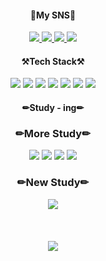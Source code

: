 <div align="center">
  <h4>🐤My SNS🐤</h4>
  <a href="https://www.instagram.com/183_yj/">
    <img src="https://img.shields.io/badge/Instagram-DD2A7B?style=flat-square&logo=Instagram&logoColor=white"/>
  </a>
  <a href="https://parallel-flax-a90.notion.site/Kim-s-Dev-Study-a49238bd3ba5471db7a50c9d13f593b3">
    <img src="https://img.shields.io/badge/Notion-white?style=flat-square&logo=Notion&logoColor=black"/>
  </a>
  <a href="https://hits.seeyoufarm.com">
    <img src="https://hits.seeyoufarm.com/api/count/incr/badge.svg?url=https%3A%2F%2Fgithub.com%2Fzzsza"/>
  </a>
  <a href="https://www.facebook.com/profile.php?id=100011956212947">
    <img src="https://img.shields.io/badge/Facebook-3B5998?style=flat-square&logo=Facebook&logoColor=white&fontColor=red"/>
  </a>
  <br>
  <h4>⚒️Tech Stack⚒️</h4>
  <img src="https://img.shields.io/badge/ReactNative-262B31?style=flat-scare&logo=React&logoColor=61DBFB"/>
  <img src="https://img.shields.io/badge/JavaScript-FFFF00?style=flat-scare&logo=Javascript&logoColor=black"/>
  <img src="https://img.shields.io/badge/TypeScript-007ACC?style=flat-scare&logo=Typescript&logoColor=white"/>
  <img src="https://img.shields.io/badge/Android-32DE84?style=flat-scare&logo=Android&logoColor=white"/>
  <img src="https://img.shields.io/badge/Kotlin-7F52FF?style=flat-scare&logo=Kotlin&logoColor=white"/>
  <img src="https://img.shields.io/badge/HTML-E34F26?style=flat-scare&logo=HTML5&logoColor=white"/>
  <img src="https://img.shields.io/badge/CSS-264de4?style=flat-scare&logo=CSS3&logoColor=white"/>
  <h4>✏Study - ing✏</h4>
  <h3>✏More Study✏</h3>
  <img src="https://img.shields.io/badge/TypeScript-007ACC?style=flat-scare&logo=Typescript&logoColor=white"/>
  <img src="https://img.shields.io/badge/JavaScript-FFFF00?style=flat-scare&logo=Javascript&logoColor=black"/>
  <img src="https://img.shields.io/badge/HTML-E34F26?style=flat-scare&logo=HTML5&logoColor=white"/>
  <img src="https://img.shields.io/badge/CSS-264de4?style=flat-scare&logo=CSS3&logoColor=white"/>
  <h3>✏New Study✏</h3>
  <img src="https://img.shields.io/badge/React-262B31?style=flat-scare&logo=React&logoColor=61DBFB"/>
  <br>
  <br>
  <br>
  <br>
  <img src='https://github-readme-stats.vercel.app/api?username=kyjprograming&show_icons=true'/>
</div>
